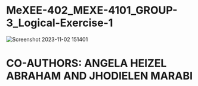 # MeXEE-402_MEXE-4101_GROUP-3_Logical-Exercise-1

![Screenshot 2023-11-02 151401](https://github.com/ROXAS-NA/MeXEE-402_MEXE-4101_GROUP-3_Logical-Exercise-1/assets/143602214/d1e2b675-c038-467a-9966-0903fc9823bc)











# CO-AUTHORS: ANGELA HEIZEL ABRAHAM AND JHODIELEN MARABI

